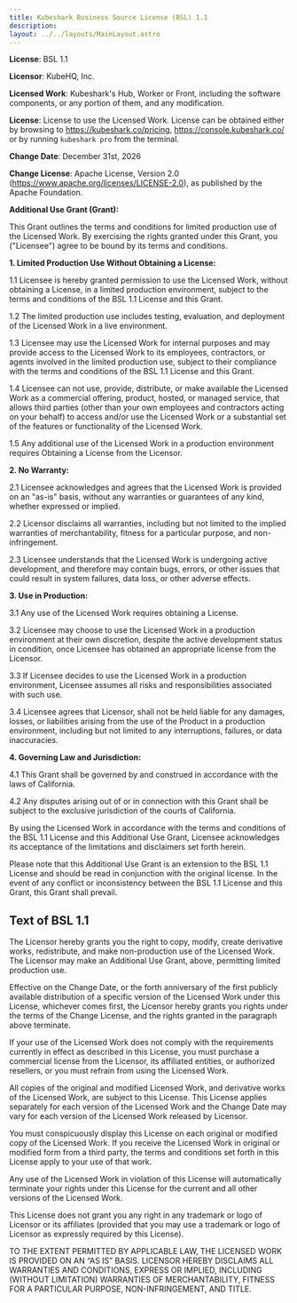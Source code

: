 ```yaml
---
title: Kubeshark Business Source License (BSL) 1.1
description: 
layout: ../../layouts/MainLayout.astro
---
```


**License**: BSL 1.1

**Licensor**: KubeHQ, Inc.

**Licensed Work**: Kubeshark's Hub, Worker or Front, including the software components, or any portion of them, and any modification.

**License**: License to use the Licensed Work. License can be obtained either by browsing to https://kubeshark.co/pricing, https://console.kubeshark.co/ or by running `kubeshark pro` from the terminal.

**Change Date**: December 31st, 2026

**Change License**: Apache License, Version 2.0 (https://www.apache.org/licenses/LICENSE-2.0), as published by the Apache Foundation.

**Additional Use Grant (Grant):** 

This Grant outlines the terms and conditions for limited production use of the Licensed Work. By exercising the rights granted under this Grant, you ("Licensee") agree to be bound by its terms and conditions.

**1. Limited Production Use Without Obtaining a License:**

1.1 Licensee is hereby granted permission to use the Licensed Work, without obtaining a License, in a limited production environment, subject to the terms and conditions of the BSL 1.1 License and this Grant.

1.2 The limited production use includes testing, evaluation, and deployment of the Licensed Work in a live environment.

1.3 Licensee may use the Licensed Work for internal purposes and may provide access to the Licensed Work to its employees, contractors, or agents involved in the limited production use, subject to their compliance with the terms and conditions of the BSL 1.1 License and this Grant.

1.4 Licensee can not use, provide, distribute, or make available the Licensed Work as a commercial offering, product, hosted, or managed service, that allows third parties (other than your own employees and contractors acting on your behalf) to access and/or use the Licensed Work or a substantial set of the features or functionality of the Licensed Work.

1.5 Any additional use of the Licensed Work in a production environment requires Obtaining a License from the Licensor.

**2. No Warranty:**

2.1 Licensee acknowledges and agrees that the Licensed Work is provided on an "as-is" basis, without any warranties or guarantees of any kind, whether expressed or implied.

2.2 Licensor disclaims all warranties, including but not limited to the implied warranties of merchantability, fitness for a particular purpose, and non-infringement.

2.3 Licensee understands that the Licensed Work is undergoing active development, and therefore may contain bugs, errors, or other issues that could result in system failures, data loss, or other adverse effects.

**3. Use in Production:**

3.1 Any use of the Licensed Work requires obtaining a License.

3.2 Licensee may choose to use the Licensed Work in a production environment at their own discretion, despite the active development status in condition, once Licensee has obtained an appropriate license from the Licensor.

3.3 If Licensee decides to use the Licensed Work in a production environment, Licensee assumes all risks and responsibilities associated with such use.

3.4 Licensee agrees that Licensor, shall not be held liable for any damages, losses, or liabilities arising from the use of the Product in a production environment, including but not limited to any interruptions, failures, or data inaccuracies.

**4. Governing Law and Jurisdiction:**

4.1 This Grant shall be governed by and construed in accordance with the laws of California.

4.2 Any disputes arising out of or in connection with this Grant shall be subject to the exclusive jurisdiction of the courts of California.

By using the Licensed Work in accordance with the terms and conditions of the BSL 1.1 License and this Additional Use Grant, Licensee acknowledges its acceptance of the limitations and disclaimers set forth herein.

Please note that this Additional Use Grant is an extension to the BSL 1.1 License and should be read in conjunction with the original license. In the event of any conflict or inconsistency between the BSL 1.1 License and this Grant, this Grant shall prevail.

## Text of BSL 1.1

The Licensor hereby grants you the right to copy, modify, create
derivative works, redistribute, and make non-production use of the
Licensed Work. The Licensor may make an Additional Use Grant, above,
permitting limited production use.

Effective on the Change Date, or the forth anniversary of the first
publicly available distribution of a specific version of the Licensed
Work under this License, whichever comes first, the Licensor hereby
grants you rights under the terms of the Change License, and the rights
granted in the paragraph above terminate.

If your use of the Licensed Work does not comply with the requirements
currently in effect as described in this License, you must purchase a
commercial license from the Licensor, its affiliated entities, or
authorized resellers, or you must refrain from using the Licensed Work.

All copies of the original and modified Licensed Work, and derivative
works of the Licensed Work, are subject to this License. This License
applies separately for each version of the Licensed Work and the Change
Date may vary for each version of the Licensed Work released by
Licensor.

You must conspicuously display this License on each original or modified
copy of the Licensed Work. If you receive the Licensed Work in original
or modified form from a third party, the terms and conditions set forth
in this License apply to your use of that work.

Any use of the Licensed Work in violation of this License will
automatically terminate your rights under this License for the current
and all other versions of the Licensed Work.

This License does not grant you any right in any trademark or logo of
Licensor or its affiliates (provided that you may use a trademark or
logo of Licensor as expressly required by this License).

TO THE EXTENT PERMITTED BY APPLICABLE LAW, THE LICENSED WORK IS PROVIDED ON AN “AS IS”
BASIS. LICENSOR HEREBY DISCLAIMS ALL WARRANTIES AND CONDITIONS, EXPRESS
OR IMPLIED, INCLUDING (WITHOUT LIMITATION) WARRANTIES OF
MERCHANTABILITY, FITNESS FOR A PARTICULAR PURPOSE, NON-INFRINGEMENT, AND
TITLE.